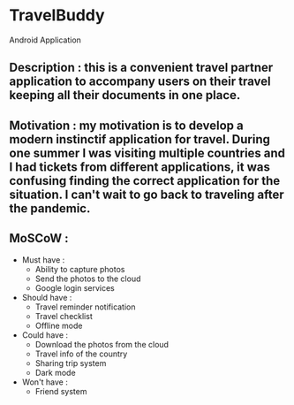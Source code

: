 # TravelBuddy
Android Application

## Description : this is a convenient travel partner application to accompany users on their travel keeping all their documents in one place.
## Motivation : my motivation is to develop a modern instinctif application for travel. During one summer I was visiting multiple countries and I had tickets from different applications, it was confusing finding the correct application for the situation. I can't wait to go back to traveling after the pandemic.
## MoSCoW : 
- Must have : 
    - Ability to capture photos
    - Send the photos to the cloud
    - Google login services
- Should have : 
    - Travel reminder notification
    - Travel checklist
    - Offline mode
- Could have :
    - Download the photos from the cloud
    - Travel info of the country
    - Sharing trip system
    - Dark mode
- Won't have :
    - Friend system 